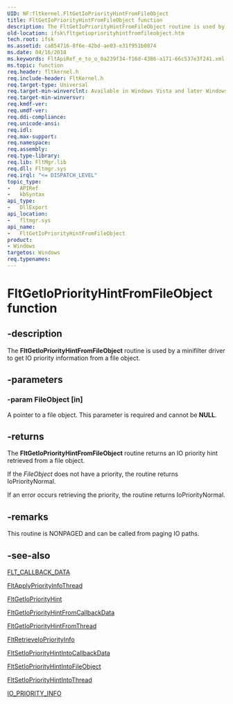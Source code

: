 ```yaml
---
UID: NF:fltkernel.FltGetIoPriorityHintFromFileObject
title: FltGetIoPriorityHintFromFileObject function
description: The FltGetIoPriorityHintFromFileObject routine is used by a minifilter driver to get IO priority information from a file object.
old-location: ifsk\fltgetiopriorityhintfromfileobject.htm
tech.root: ifsk
ms.assetid: ca854716-8f6e-42bd-ae03-e31f951b0874
ms.date: 04/16/2018
ms.keywords: FltApiRef_e_to_o_0a239f34-f16d-4386-a171-66c537e3f241.xml, FltGetIoPriorityHintFromFileObject, FltGetIoPriorityHintFromFileObject routine [Installable File System Drivers], fltkernel/FltGetIoPriorityHintFromFileObject, ifsk.fltgetiopriorityhintfromfileobject
ms.topic: function
req.header: fltkernel.h
req.include-header: FltKernel.h
req.target-type: Universal
req.target-min-winverclnt: Available in Windows Vista and later Windows operating systems.
req.target-min-winversvr: 
req.kmdf-ver: 
req.umdf-ver: 
req.ddi-compliance: 
req.unicode-ansi: 
req.idl: 
req.max-support: 
req.namespace: 
req.assembly: 
req.type-library: 
req.lib: FltMgr.lib
req.dll: Fltmgr.sys
req.irql: "<= DISPATCH_LEVEL"
topic_type:
-	APIRef
-	kbSyntax
api_type:
-	DllExport
api_location:
-	fltmgr.sys
api_name:
-	FltGetIoPriorityHintFromFileObject
product:
- Windows
targetos: Windows
req.typenames: 
---
```


# FltGetIoPriorityHintFromFileObject function


## -description


The <b>FltGetIoPriorityHintFromFileObject</b> routine is used by a minifilter driver to get IO priority information from a file object.


## -parameters




### -param FileObject [in]

A pointer to a file object. This parameter is required and cannot be <b>NULL</b>.


## -returns



The <b>FltGetIoPriorityHintFromFileObject</b> routine returns an IO priority hint retrieved from a file object.

If the <i>FileObject</i> does not have a priority, the routine returns IoPriorityNormal.

If an error occurs retrieving the priority, the routine returns IoPriorityNormal.




## -remarks



This routine is NONPAGED and can be called from paging IO paths.




## -see-also




<a href="https://msdn.microsoft.com/library/windows/hardware/ff544620">FLT_CALLBACK_DATA</a>



<a href="https://msdn.microsoft.com/library/windows/hardware/ff541766">FltApplyPriorityInfoThread</a>



<a href="https://msdn.microsoft.com/library/windows/hardware/ff543065">FltGetIoPriorityHint</a>



<a href="https://msdn.microsoft.com/library/windows/hardware/ff543068">FltGetIoPriorityHintFromCallbackData</a>



<a href="https://msdn.microsoft.com/library/windows/hardware/ff543080">FltGetIoPriorityHintFromThread</a>



<a href="https://msdn.microsoft.com/library/windows/hardware/ff544354">FltRetrieveIoPriorityInfo</a>



<a href="https://msdn.microsoft.com/library/windows/hardware/ff544526">FltSetIoPriorityHintIntoCallbackData</a>



<a href="https://msdn.microsoft.com/library/windows/hardware/ff544530">FltSetIoPriorityHintIntoFileObject</a>



<a href="https://msdn.microsoft.com/library/windows/hardware/ff544534">FltSetIoPriorityHintIntoThread</a>



<a href="https://msdn.microsoft.com/library/windows/hardware/ff548568">IO_PRIORITY_INFO</a>
 

 

